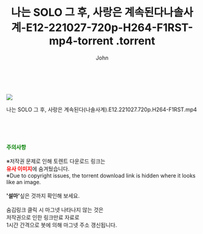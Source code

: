﻿---
layout: post
title:  "                   나는 SOLO 그 후, 사랑은 계속된다나솔사계-E12-221027-720p-H264-F1RST-mp4-torrent                .torrent"
author: John
categories: [ TV ]
tags: [  ]
image: https://torrentrj59.com/uploadfile/full/9e7568869c70c8700d35cb4e6ce4e25aa3250216.jpg 
description: "                   나는 SOLO 그 후, 사랑은 계속된다나솔사계-E12-221027-720p-H264-F1RST-mp4-torrent                 torrent 정보 공유"
toc: true
toc_sticky: true
---

<br>
<p><img src="https://torrentrj59.com/uploadfile/full/9e7568869c70c8700d35cb4e6ce4e25aa3250216.jpg"/></p>
 나는 SOLO 그 후, 사랑은 계속된다(나솔사계).E12.221027.720p.H264-F1RST.mp4    
    
<br><br><br>
<p data-ke-size="size16"><b><span style="color: green;">주의사항</span></b><br /><br />※저작권 문제로 인해 토렌트 다운로드 링크는<br /><b><span style="color: red;">유사 이미지</span></b>에 숨겨뒀습니다.<br />※Due to copyright issues, the torrent download link is hidden where it looks like an image.<br /><br /><b>'설마'</b>싶은 것까지 확인해 보세요.<br /><br />숨김링크 클릭 시 마그넷 나타나지 않는 것은<br />저작권으로 인한 링크만료 자료로<br />1시간 간격으로 봇에 의해 마그넷 주소 갱신됩니다.</p>
